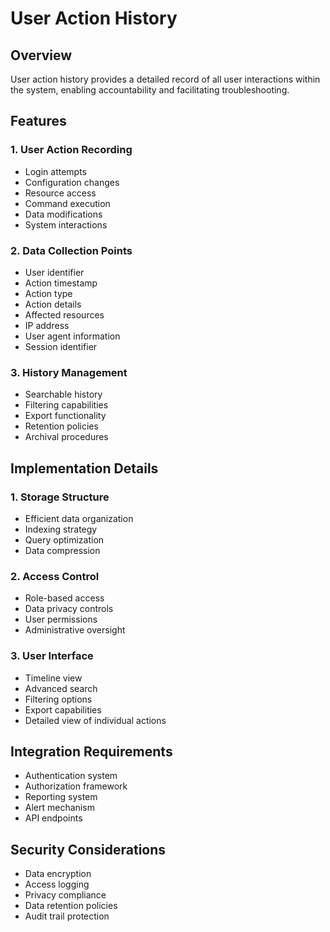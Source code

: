 # User Action History

## Overview

User action history provides a detailed record of all user interactions within the system, enabling accountability and facilitating troubleshooting.

## Features

### 1. User Action Recording

- Login attempts
- Configuration changes
- Resource access
- Command execution
- Data modifications
- System interactions

### 2. Data Collection Points

- User identifier
- Action timestamp
- Action type
- Action details
- Affected resources
- IP address
- User agent information
- Session identifier

### 3. History Management

- Searchable history
- Filtering capabilities
- Export functionality
- Retention policies
- Archival procedures

## Implementation Details

### 1. Storage Structure

- Efficient data organization
- Indexing strategy
- Query optimization
- Data compression

### 2. Access Control

- Role-based access
- Data privacy controls
- User permissions
- Administrative oversight

### 3. User Interface

- Timeline view
- Advanced search
- Filtering options
- Export capabilities
- Detailed view of individual actions

## Integration Requirements

- Authentication system
- Authorization framework
- Reporting system
- Alert mechanism
- API endpoints

## Security Considerations

- Data encryption
- Access logging
- Privacy compliance
- Data retention policies
- Audit trail protection
